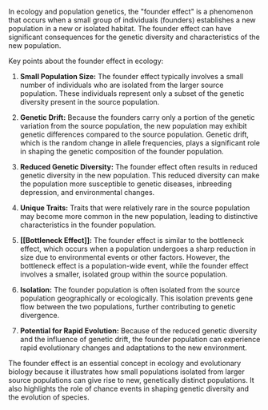 In ecology and population genetics, the "founder effect" is a phenomenon that occurs when a small group of individuals (founders) establishes a new population in a new or isolated habitat. The founder effect can have significant consequences for the genetic diversity and characteristics of the new population.

Key points about the founder effect in ecology:

1. **Small Population Size:** The founder effect typically involves a small number of individuals who are isolated from the larger source population. These individuals represent only a subset of the genetic diversity present in the source population.

2. **Genetic Drift:** Because the founders carry only a portion of the genetic variation from the source population, the new population may exhibit genetic differences compared to the source population. Genetic drift, which is the random change in allele frequencies, plays a significant role in shaping the genetic composition of the founder population.

3. **Reduced Genetic Diversity:** The founder effect often results in reduced genetic diversity in the new population. This reduced diversity can make the population more susceptible to genetic diseases, inbreeding depression, and environmental changes.

4. **Unique Traits:** Traits that were relatively rare in the source population may become more common in the new population, leading to distinctive characteristics in the founder population.

5. **[[Bottleneck Effect]]:** The founder effect is similar to the bottleneck effect, which occurs when a population undergoes a sharp reduction in size due to environmental events or other factors. However, the bottleneck effect is a population-wide event, while the founder effect involves a smaller, isolated group within the source population.

6. **Isolation:** The founder population is often isolated from the source population geographically or ecologically. This isolation prevents gene flow between the two populations, further contributing to genetic divergence.

7. **Potential for Rapid Evolution:** Because of the reduced genetic diversity and the influence of genetic drift, the founder population can experience rapid evolutionary changes and adaptations to the new environment.

The founder effect is an essential concept in ecology and evolutionary biology because it illustrates how small populations isolated from larger source populations can give rise to new, genetically distinct populations. It also highlights the role of chance events in shaping genetic diversity and the evolution of species.